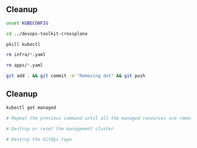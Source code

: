<!-- .slide: class="center" -->
<!-- .slide: data-background="data-background="linear-gradient(to bottom right, rgba(25,151,181,0.8), rgba(87,185,72,0.8)), url(../img/background/cleanup.jpg) center / cover" -->
## Cleanup

```bash
unset KUBECONFIG

cd ../devops-toolkit-crossplane

pkill kubectl

rm infra/*.yaml

rm apps/*.yaml

git add . && git commit -m "Removing dot" && git push
```


<!-- .slide: class="center" -->
<!-- .slide: data-background="data-background="linear-gradient(to bottom right, rgba(25,151,181,0.8), rgba(87,185,72,0.8)), url(../img/background/cleanup.jpg) center / cover" -->
## Cleanup

```bash
kubectl get managed

# Repeat the previous command until all the managed resources are removed

# Destroy or reset the management cluster

# Destroy the GitOps repo
```
